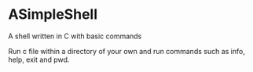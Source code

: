 

# ASimpleShell
A shell written in C with basic commands


Run c file within a directory of your own and run commands such as info, help, exit and pwd.
